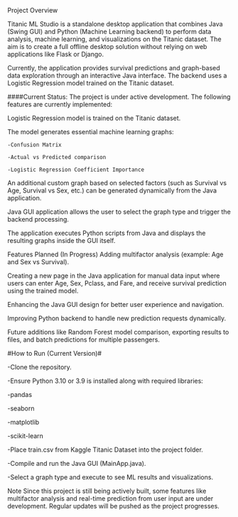 Project Overview

Titanic ML Studio is a standalone desktop application that combines Java (Swing GUI) and Python (Machine Learning backend) to perform data analysis, machine learning, and visualizations on the Titanic dataset.
The aim is to create a full offline desktop solution without relying on web applications like Flask or Django.

Currently, the application provides survival predictions and graph-based data exploration through an interactive Java interface. The backend uses a Logistic Regression model trained on the Titanic dataset.


####Current Status:
The project is under active development. The following features are currently implemented:

Logistic Regression model is trained on the Titanic dataset.

The model generates essential machine learning graphs:

	-Confusion Matrix

	-Actual vs Predicted comparison

	-Logistic Regression Coefficient Importance

An additional custom graph based on selected factors (such as Survival vs Age, Survival vs Sex, etc.) can be generated dynamically from the Java application.

Java GUI application allows the user to select the graph type and trigger the backend processing.

The application executes Python scripts from Java and displays the resulting graphs inside the GUI itself.

Features Planned (In Progress)
Adding multifactor analysis (example: Age and Sex vs Survival).

Creating a new page in the Java application for manual data input where users can enter Age, Sex, Pclass, and Fare, and receive survival prediction using the trained model.

Enhancing the Java GUI design for better user experience and navigation.

Improving Python backend to handle new prediction requests dynamically.

Future additions like Random Forest model comparison, exporting results to files, and batch predictions for multiple passengers.



#How to Run (Current Version)#

-Clone the repository.

-Ensure Python 3.10 or 3.9 is installed along with required libraries:

-pandas

-seaborn

-matplotlib

-scikit-learn

-Place train.csv from Kaggle Titanic Dataset into the project folder.

-Compile and run the Java GUI (MainApp.java).

-Select a graph type and execute to see ML results and visualizations.

Note
Since this project is still being actively built, some features like multifactor analysis and real-time prediction from user input are under development. Regular updates will be pushed as the project progresses.